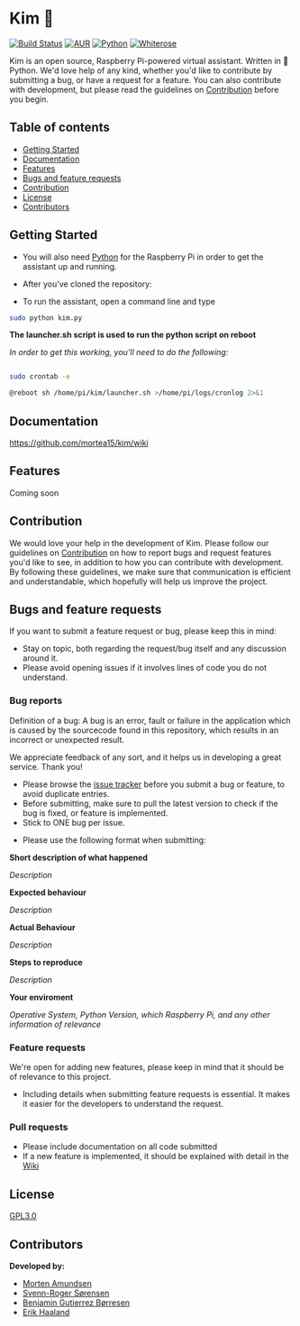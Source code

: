 # Kim :snake:

[![Build Status](https://travis-ci.org/mortea15/kim.svg?branch=master)](https://travis-ci.org/mortea15/kim)
[![AUR](https://img.shields.io/aur/license/yaourt.svg)]()
[![Python](https://img.shields.io/badge/python-2.7-blue.svg)]()
[![Whiterose](https://img.shields.io/badge/kim-v1.0-orange.svg)]()

Kim is an open source, Raspberry Pi-powered virtual assistant. Written in :snake:Python. We'd love help of any kind, whether you'd like to contribute by submitting a bug, or have a request for a feature. You can also contribute with development, but please read the guidelines on [Contribution](#contribution) before you begin.


## Table of contents
- [Getting Started](#getting-started)
- [Documentation](#documentation)
- [Features](#features)
- [Bugs and feature requests](#bugs-and-feature-requests)
- [Contribution](#contribution)
- [License](#license)
- [Contributors](#contributors)

## Getting Started
- You will also need [Python](https://www.python.org/downloads/) for the Raspberry Pi in order to get the assistant up and running.
- After you've cloned the repository:

- To run the assistant, open a command line and type
```sh
sudo python kim.py
```

**The launcher.sh script is used to run the python script on reboot**

_In order to get this working, you'll need to do the following:_

```sh

sudo crontab -e

@reboot sh /home/pi/kim/launcher.sh >/home/pi/logs/cronlog 2>&1

```

## Documentation
https://github.com/mortea15/kim/wiki

## Features
Coming soon

## Contribution
We would love your help in the development of Kim. Please follow our guidelines on [Contribution](#contribution) on how to report bugs and request features you'd like to see, in addition to how you can contribute with development.
By following these guidelines, we make sure that communication is efficient and understandable, which hopefully will help us improve the project.

## Bugs and feature requests
If you want to submit a feature request or bug, please keep this in mind:
- Stay on topic, both regarding the request/bug itself and any discussion around it.
- Please avoid opening issues if it involves lines of code you do not understand.

### Bug reports
Definition of a bug:
A bug is an error, fault or failure in the application which is caused by the sourcecode found in this repository, which results in an incorrect or unexpected result.

We appreciate feedback of any sort, and it helps us in developing a great service. Thank you!
- Please browse the [issue tracker](https://github.com/mortea15/kim/issues) before you submit a bug or feature, to avoid duplicate entries.
- Before submitting, make sure to pull the latest version to check if the bug is fixed, or feature is implemented.
- Stick to ONE bug per issue.
* Please use the following format when submitting:

**Short description of what happened**

*Description*

**Expected behaviour**

*Description*

**Actual Behaviour**

*Description*

**Steps to reproduce**

*Description*

**Your enviroment**

*Operative System, Python Version, which Raspberry Pi, and any other information of relevance*

### Feature requests
We're open for adding new features, please keep in mind that it should be of relevance to this project.
- Including details when submitting feature requests is essential. It makes it easier for the developers to understand the request.

### Pull requests
- Please include documentation on all code submitted
- If a new feature is implemented, it should be explained with detail in the [Wiki](https://github.com/mortea15/kim/wiki)

## License
[GPL3.0](https://github.com/mortea15/kim/blob/master/LICENSE)

## Contributors
**Developed by:**
- [Morten Amundsen](https://github.com/mortea15/)
- [Svenn-Roger Sørensen](https://github.com/tjodalv2k/)
- [Benjamin Gutierrez Børresen](https://github.com/Bunnymann/)
- [Erik Haaland](https://github.com/erih14/)
